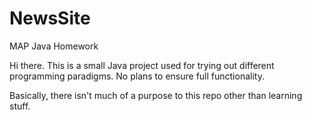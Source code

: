 # NewsSite
MAP Java Homework

Hi there.
This is a small Java project used for trying out different programming paradigms.
No plans to ensure full functionality.

Basically, there isn't much of a purpose to this repo other than learning stuff.
